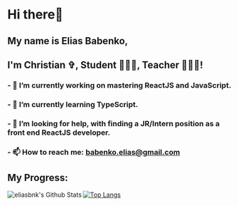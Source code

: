 # Hi there👋 
## My name is <strong>Elias Babenko</strong>,
## I'm Christian ✞, Student 🧑🏻‍💻, Teacher 🧑🏻‍🏫!
### - 🔭 I’m currently working on mastering ReactJS and JavaScript.
### - 🌱 I’m currently learning TypeScript.
### - 🤔 I’m looking for help, with finding a JR/Intern position as a front end ReactJS developer.
### - 📫 How to reach me: <a href="mailto:babenko.elias@gmail.com" target="_blank" rel="noopener noreferrer">babenko.elias@gmail.com</a>
## My Progress:
<img align="left" alt="eliasbnk's Github Stats" src="https://github-readme-stats-eliasbnk.vercel.app/api?username=eliasbnk&theme=github_dark&show_icons=true&hide_border=true&count_private=true"/>

[![Top Langs](https://github-readme-stats-eliasbnk.vercel.app/api/top-langs/?username=eliasbnk&theme=github_dark&layout=compact&hide_border=true)](https://www.linkedin.com/in/eliasbnk/)



